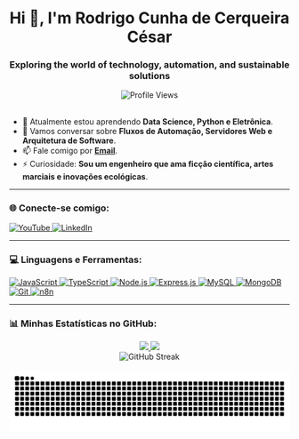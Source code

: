 <div align="center">
  <h1>Hi 👋, I'm Rodrigo Cunha de Cerqueira César</h1>
  <h3>Exploring the world of technology, automation, and sustainable solutions</h3>
</div>

<div align="center">
  <img src="https://komarev.com/ghpvc/?username=cerqueiracesar&label=Profile%20Views&color=0e75b6&style=flat-square" alt="Profile Views"/>
</div>

<br>

- 🌱 Atualmente estou aprendendo **Data Science, Python e Eletrônica**.
- 💬 Vamos conversar sobre **Fluxos de Automação, Servidores Web e Arquitetura de Software**.
- 📫 Fale comigo por **[Email](mailto:rodjncsar@gmail.com)**.
- ⚡ Curiosidade: **Sou um engenheiro que ama ficção científica, artes marciais e inovações ecológicas**.

---

### 🌐 Conecte-se comigo:
<p align="left">
  <a href="#" target="_blank">
    <img src="https://img.shields.io/badge/YouTube-FF0000?style=for-the-badge&logo=youtube&logoColor=white" alt="YouTube"/>
  </a>
  <a href="https://www.linkedin.com/in/rodcerqcsar" target="_blank">
    <img src="https://img.shields.io/badge/-LinkedIn-%230077B5?style=for-the-badge&logo=linkedin&logoColor=white" alt="LinkedIn"/>
  </a>
</p>

---

### 💻 Linguagens e Ferramentas:
<p align="left">
    <a href="https://developer.mozilla.org/en-US/docs/Web/JavaScript" target="_blank" rel="noreferrer"> 
        <img src="https://cdn.jsdelivr.net/gh/devicons/devicon/icons/javascript/javascript-original.svg" alt="JavaScript" width="40" height="40"/> 
    </a>
    <a href="https://www.typescriptlang.org/" target="_blank" rel="noreferrer"> 
        <img src="https://cdn.jsdelivr.net/gh/devicons/devicon/icons/typescript/typescript-original.svg" alt="TypeScript" width="40" height="40"/> 
    </a>
    <a href="https://nodejs.org" target="_blank" rel="noreferrer"> 
        <img src="https://cdn.jsdelivr.net/gh/devicons/devicon/icons/nodejs/nodejs-original-wordmark.svg" alt="Node.js" width="40" height="40"/> 
    </a>
    <a href="https://expressjs.com" target="_blank" rel="noreferrer"> 
        <img src="https://cdn.jsdelivr.net/gh/devicons/devicon/icons/express/express-original-wordmark.svg" alt="Express.js" width="40" height="40"/> 
    </a>
    <a href="https://www.mysql.com/" target="_blank" rel="noreferrer"> 
        <img src="https://cdn.jsdelivr.net/gh/devicons/devicon/icons/mysql/mysql-original-wordmark.svg" alt="MySQL" width="40" height="40"/> 
    </a>
    <a href="https://www.mongodb.com/" target="_blank" rel="noreferrer"> 
        <img src="https://cdn.jsdelivr.net/gh/devicons/devicon/icons/mongodb/mongodb-original-wordmark.svg" alt="MongoDB" width="40" height="40"/> 
    </a>
    <a href="https://git-scm.com/" target="_blank" rel="noreferrer"> 
        <img src="https://cdn.jsdelivr.net/gh/devicons/devicon/icons/git/git-original.svg" alt="Git" width="40" height="40"/> 
    </a>
    <a href="https://n8n.io/" target="_blank" rel="noreferrer">
      <img src="https://cdn.jsdelivr.net/gh/devicons/devicon/icons/n8n/n8n-original.svg" alt="n8n" width="40" height="40"/>
    </a>
</p>

---

### 📊 Minhas Estatísticas no GitHub:
<div align="center">
  <a href="https://github.com/cerqueiracesar">
    <img height="180em" src="https://github-readme-stats.vercel.app/api?username=cerqueiracesar&show_icons=true&theme=dracula&include_all_commits=true&count_private=true"/>
    <img height="180em" src="https://github-readme-stats.vercel.app/api/top-langs/?username=cerqueiracesar&layout=compact&langs_count=7&theme=dracula"/>
  </a>
</div>
<div align="center">
  <img src="https://github-readme-streak-stats.herokuapp.com/?user=cerqueiracesar&theme=dracula" alt="GitHub Streak"/>
</div>

<br>

<div align="center">
  <img src="https://raw.githubusercontent.com/cerqueiracesar/cerqueiracesar/output/github-contribution-grid-snake.svg" alt="Snake animation" />
</div>
